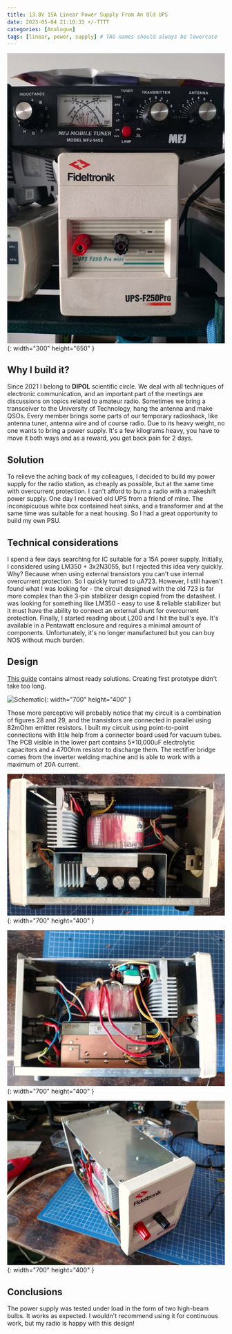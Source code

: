```yaml
---
title: 13.8V 15A Linear Power Supply From An Old UPS
date: 2023-05-04 21:10:33 +/-TTTT
categories: [Analogue]
tags: [linear, power, supply] # TAG names should always be lowercase
---
```


![Finished design](/assets/posts_images/2023-05-04/main.jpeg){: width="300" height="650" }

## Why I build it?

Since 2021 I belong to **DIPOL** scientific circle. We deal with all techniques of electronic communication, and an important part of the meetings are discussions on topics related to amateur radio.
Sometimes we bring a transceiver to the University of Technology, hang the antenna and make QSOs. Every member brings some parts of our temporary radioshack, like antenna tuner, antenna wire and of course radio.
Due to its heavy weight, no one wants to bring a power supply. It's a few kilograms heavy, you have to move it both ways and as a reward, you get back pain for 2 days.

## Solution

To relieve the aching back of my colleagues, I decided to build my power supply for the radio station, as cheaply as possible, but at the same time with overcurrent protection. I can't afford to burn a radio with a makeshift power supply.
One day I received old UPS from a friend of mine. The inconspicuous white box contained heat sinks, and a transformer and at the same time was suitable for a neat housing. So I had a great opportunity to build my own PSU.

## Technical considerations

I spend a few days searching for IC suitable for a 15A power supply. Initially, I considered using LM350 + 3x2N3055, but I rejected this idea very quickly. Why? Because when using external transistors you can't use internal overcurrent protection.
So I quickly turned to uA723. However, I still haven't found what I was looking for - the circuit designed with the old 723 is far more complex than the 3-pin stabilizer design copied from the datasheet.
I was looking for something like LM350 - easy to use & reliable stabilizer but it must have the ability to connect an external shunt for overcurrent protection.
Finally, I started reading about L200 and I hit the bull's eye. It's available in a Pentawatt enclosure and requires a minimal amount of components. Unfortunately, it's no longer manufactured but you can buy NOS without much burden.

## Design

[This guide](http://ni-cd.net/nicddownload/ApplicationNote_L200.pdf) contains almost ready solutions. Creating first prototype didn't take too long.

![Schematic](/assets/posts_images/2023-05-04/schematic.jpeg){: width="700" height="400" }

Those more perceptive will probably notice that my circuit is a combination of figures 28 and 29, and the transistors are connected in parallel using 82mOhm emitter resistors.
I built my circuit using point-to-point connections with little help from a connector board used for vacuum tubes.
The PCB visible in the lower part contains 5\*10,000uF electrolytic capacitors and a 470Ohm resistor to discharge them.
The rectifier bridge comes from the inverter welding machine and is able to work with a maximum of 20A current.

![One side...](/assets/posts_images/2023-05-04/caps.jpeg){: width="700" height="400" }

![...and another](/assets/posts_images/2023-05-04/pcb_copper.jpeg){: width="700" height="400" }

![Without top part of the enclosure](/assets/posts_images/2023-05-04/top.jpeg){: width="700" height="400" }

## Conclusions

The power supply was tested under load in the form of two high-beam bulbs. It works as expected. I wouldn't recommend using it for
continuous work, but my radio is happy with this design!
